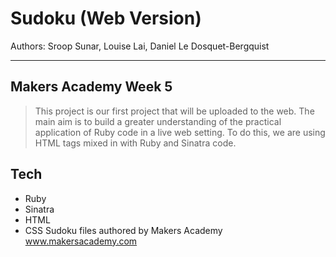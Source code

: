 Sudoku (Web Version)
=========

Authors: Sroop Sunar, Louise Lai, Daniel Le Dosquet-Bergquist
___

Makers Academy Week 5
----

> This project is our first project that will be uploaded to the web.
> The main aim is to build a greater understanding of the practical
> application of Ruby code in a live web setting. To do this, we are
> using HTML tags mixed in with Ruby and Sinatra code.

Tech
----

* Ruby 
* Sinatra 
* HTML
* CSS
Sudoku files authored by Makers Academy www.makersacademy.com
